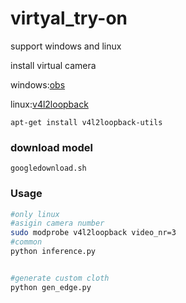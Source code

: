 # virtyal_try-on



support windows and linux

install virtual camera

windows:[obs](https://obsproject.com/) 

linux:[v4l2loopback](https://github.com/umlaeute/v4l2loopback)

```
apt-get install v4l2loopback-utils
```
### download model
```
googledownload.sh 
```
### Usage

```sh
#only linux
#asigin camera number
sudo modprobe v4l2loopback video_nr=3 
#common
python inference.py


#generate custom cloth
python gen_edge.py
```
